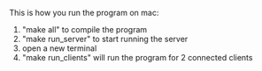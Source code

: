 This is how you run the program on mac:
1. "make all" to compile the program
2. "make run_server" to start running the server
3. open a new terminal
4. "make run_clients" will run the program for 2 connected clients
